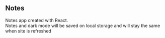 Notes
---------------------
Notes app created with React.
<br>
Notes and dark mode will be saved on local storage and will stay the same when site is refreshed
